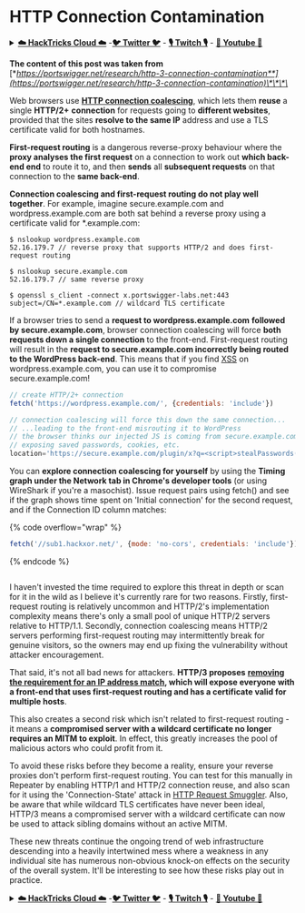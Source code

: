 # HTTP Connection Contamination

<details>

<summary><a href="https://cloud.hacktricks.xyz/pentesting-cloud/pentesting-cloud-methodology"><strong>☁️ HackTricks Cloud ☁️</strong></a> -<a href="https://twitter.com/hacktricks_live"><strong>🐦 Twitter 🐦</strong></a> - <a href="https://www.twitch.tv/hacktricks_live/schedule"><strong>🎙️ Twitch 🎙️</strong></a> - <a href="https://www.youtube.com/@hacktricks_LIVE"><strong>🎥 Youtube 🎥</strong></a></summary>

* Do you work in a **cybersecurity company**? Do you want to see your **company advertised in HackTricks**? or do you want to have access to the **latest version of the PEASS or download HackTricks in PDF**? Check the [**SUBSCRIPTION PLANS**](https://github.com/sponsors/carlospolop)!
* Discover [**The PEASS Family**](https://opensea.io/collection/the-peass-family), our collection of exclusive [**NFTs**](https://opensea.io/collection/the-peass-family)
* Get the [**official PEASS & HackTricks swag**](https://peass.creator-spring.com)
* **Join the** [**💬**](https://emojipedia.org/speech-balloon/) [**Discord group**](https://discord.gg/hRep4RUj7f) or the [**telegram group**](https://t.me/peass) or **follow** me on **Twitter** [**🐦**](https://github.com/carlospolop/hacktricks/tree/7af18b62b3bdc423e11444677a6a73d4043511e9/\[https:/emojipedia.org/bird/README.md)[**@carlospolopm**](https://twitter.com/hacktricks_live)**.**
* **Share your hacking tricks by submitting PRs to the** [**hacktricks repo**](https://github.com/carlospolop/hacktricks) **and** [**hacktricks-cloud repo**](https://github.com/carlospolop/hacktricks-cloud).

</details>

**The content of this post was taken from** [**https://portswigger.net/research/http-3-connection-contamination**](https://portswigger.net/research/http-3-connection-contamination)\*\*\*\*

Web browsers use [**HTTP connection coalescing**](https://daniel.haxx.se/blog/2016/08/18/http2-connection-coalescing), which lets them **reuse** a single **HTTP/2+** **connection** for requests going to **different websites**, provided that the sites **resolve to the same IP** address and use a TLS certificate valid for both hostnames.

**First-request routing** is a dangerous reverse-proxy behaviour where the **proxy analyses the first request** on a connection to work out **which back-end end** to route it to, and then **sends** all **subsequent requests** on that connection to the **same back-end**.

**Connection coalescing and first-request routing do not play well together**. For example, imagine secure.example.com and wordpress.example.com are both sat behind a reverse proxy using a certificate valid for \*.example.com:

```shell-session
$ nslookup wordpress.example.com
52.16.179.7 // reverse proxy that supports HTTP/2 and does first-request routing

$ nslookup secure.example.com
52.16.179.7 // same reverse proxy

$ openssl s_client -connect x.portswigger-labs.net:443
subject=/CN=*.example.com // wildcard TLS certificate
```

If a browser tries to send a **request to wordpress.example.com** **followed by secure.example.com**, browser connection coalescing will force **both requests down a single connection** to the front-end. First-request routing will result in the **request to secure.example.com incorrectly being routed to the WordPress back-end**. This means that if you find [XSS](https://portswigger.net/web-security/cross-site-scripting) on wordpress.example.com, you can use it to compromise secure.example.com!

```javascript
// create HTTP/2+ connection
fetch('https://wordpress.example.com/', {credentials: 'include'})

// connection coalescing will force this down the same connection...
// ...leading to the front-end misrouting it to WordPress
// the browser thinks our injected JS is coming from secure.example.com
// exposing saved passwords, cookies, etc.
location='https://secure.example.com/plugin/x?q=<script>stealPasswords()'
```

You can **explore connection coalescing for yourself** by using the **Timing graph under the Network tab in Chrome's developer tools** (or using WireShark if you're a masochist). Issue request pairs using fetch() and see if the graph shows time spent on 'Initial connection' for the second request, and if the Connection ID column matches:

{% code overflow="wrap" %}
```javascript
fetch('//sub1.hackxor.net/', {mode: 'no-cors', credentials: 'include'}).then(()=>{ fetch('//sub2.hackxor.net/', {mode: 'no-cors', credentials: 'include'}) })
```
{% endcode %}

<figure><img src="../.gitbook/assets/image (1) (1) (3).png" alt=""><figcaption></figcaption></figure>

I haven't invested the time required to explore this threat in depth or scan for it in the wild as I believe it's currently rare for two reasons. Firstly, first-request routing is relatively uncommon and HTTP/2's implementation complexity means there's only a small pool of unique HTTP/2 servers relative to HTTP/1.1. Secondly, connection coalescing means HTTP/2 servers performing first-request routing may intermittently break for genuine visitors, so the owners may end up fixing the vulnerability without attacker encouragement.

That said, it's not all bad news for attackers. **HTTP/3 proposes** [**removing the requirement for an IP address match**](https://www.rfc-editor.org/rfc/rfc9114.html#name-connection-reuse)**, which will expose everyone with a front-end that uses first-request routing and has a certificate valid for multiple hosts**.

This also creates a second risk which isn't related to first-request routing - it means a **compromised server with a wildcard certificate no longer requires an MITM to exploit**. In effect, this greatly increases the pool of malicious actors who could profit from it.

To avoid these risks before they become a reality, ensure your reverse proxies don't perform first-request routing. You can test for this manually in Repeater by enabling HTTP/1 and HTTP/2 connection reuse, and also scan for it using the 'Connection-State' attack in [HTTP Request Smuggler](https://github.com/PortSwigger/http-request-smuggler). Also, be aware that while wildcard TLS certificates have never been ideal, HTTP/3 means a compromised server with a wildcard certificate can now be used to attack sibling domains without an active MITM.

These new threats continue the ongoing trend of web infrastructure descending into a heavily intertwined mess where a weakness in any individual site has numerous non-obvious knock-on effects on the security of the overall system. It'll be interesting to see how these risks play out in practice.

<details>

<summary><a href="https://cloud.hacktricks.xyz/pentesting-cloud/pentesting-cloud-methodology"><strong>☁️ HackTricks Cloud ☁️</strong></a> -<a href="https://twitter.com/hacktricks_live"><strong>🐦 Twitter 🐦</strong></a> - <a href="https://www.twitch.tv/hacktricks_live/schedule"><strong>🎙️ Twitch 🎙️</strong></a> - <a href="https://www.youtube.com/@hacktricks_LIVE"><strong>🎥 Youtube 🎥</strong></a></summary>

* Do you work in a **cybersecurity company**? Do you want to see your **company advertised in HackTricks**? or do you want to have access to the **latest version of the PEASS or download HackTricks in PDF**? Check the [**SUBSCRIPTION PLANS**](https://github.com/sponsors/carlospolop)!
* Discover [**The PEASS Family**](https://opensea.io/collection/the-peass-family), our collection of exclusive [**NFTs**](https://opensea.io/collection/the-peass-family)
* Get the [**official PEASS & HackTricks swag**](https://peass.creator-spring.com)
* **Join the** [**💬**](https://emojipedia.org/speech-balloon/) [**Discord group**](https://discord.gg/hRep4RUj7f) or the [**telegram group**](https://t.me/peass) or **follow** me on **Twitter** [**🐦**](https://github.com/carlospolop/hacktricks/tree/7af18b62b3bdc423e11444677a6a73d4043511e9/\[https:/emojipedia.org/bird/README.md)[**@carlospolopm**](https://twitter.com/hacktricks_live)**.**
* **Share your hacking tricks by submitting PRs to the** [**hacktricks repo**](https://github.com/carlospolop/hacktricks) **and** [**hacktricks-cloud repo**](https://github.com/carlospolop/hacktricks-cloud).

</details>
